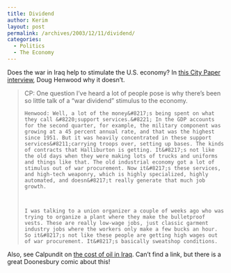 ```yaml
---
title: Dividend
author: Kerim
layout: post
permalink: /archives/2003/12/11/dividend/
categories:
  - Politics
  - The Economy
---
```

Does the war in Iraq help to stimulate the U.S. economy? In <a href="http://www.citypages.com/databank/24/1199/article11692.asp" onclick="_gaq.push(['_trackEvent', 'outbound-article', 'http://www.citypages.com/databank/24/1199/article11692.asp', 'this City Paper interview']);" >this City Paper interview</a>, Doug Henwood why it doesn&#8217;t.


>   CP: One question I&#8217;ve heard a lot of people pose is why there&#8217;s been so little talk of a &#8220;war dividend&#8221; stimulus to the economy. 
>   
>   
>     Henwood: Well, a lot of the money&#8217;s being spent on what they call &#8220;support services.&#8221; In the GDP accounts for the second quarter, for example, the military component was growing at a 45 percent annual rate, and that was the highest since 1951. But it was heavily concentrated in these support services&#8211;carrying troops over, setting up bases. The kinds of contracts that Halliburton is getting. It&#8217;s not like the old days when they were making lots of trucks and uniforms and things like that. The old industrial economy got a lot of stimulus out of war procurement. Now it&#8217;s these services, and high-tech weaponry, which is highly specialized, highly automated, and doesn&#8217;t really generate that much job growth.
>   
>   
>   
>     I was talking to a union organizer a couple of weeks ago who was trying to organize a plant where they make the bulletproof vests. These are really low-wage jobs, just classic garment industry jobs where the workers only make a few bucks an hour. So it&#8217;s not like these people are getting high wages out of war procurement. It&#8217;s basically sweatshop conditions.
>   


Also, see Calpundit on <a href="http://www.calpundit.com/archives/002834.html" onclick="_gaq.push(['_trackEvent', 'outbound-article', 'http://www.calpundit.com/archives/002834.html', 'the cost of oil in Iraq']);" >the cost of oil in Iraq</a>. Can&#8217;t find a link, but there is a great Doonesbury comic about this!

